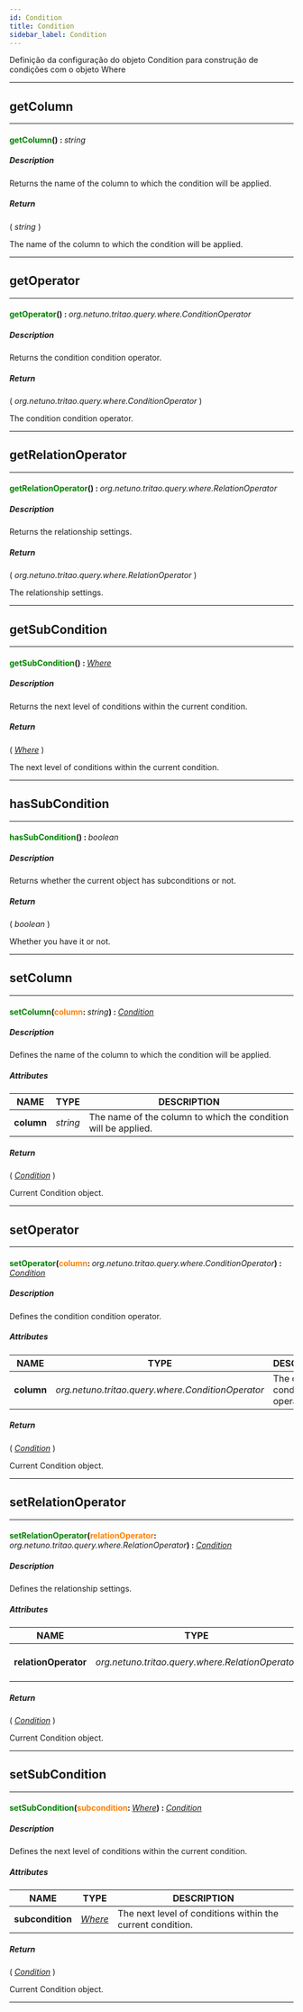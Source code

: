 ```yaml
---
id: Condition
title: Condition
sidebar_label: Condition
---
```


Definição da configuração do objeto Condition para construção de condições com o objeto Where

---

## getColumn

---

#### <span style="color: #008000">getColumn</span>() : <span style="font-weight: normal; font-style: italic;">string</span>
##### Description

Returns the name of the column to which the condition will be applied.

##### Return

( _string_ )

The name of the column to which the condition will be applied.

---

## getOperator

---

#### <span style="color: #008000">getOperator</span>() : <span style="font-weight: normal; font-style: italic;">org.netuno.tritao.query.where.ConditionOperator</span>
##### Description

Returns the condition condition operator.

##### Return

( _org.netuno.tritao.query.where.ConditionOperator_ )

The condition condition operator.

---

## getRelationOperator

---

#### <span style="color: #008000">getRelationOperator</span>() : <span style="font-weight: normal; font-style: italic;">org.netuno.tritao.query.where.RelationOperator</span>
##### Description

Returns the relationship settings.

##### Return

( _org.netuno.tritao.query.where.RelationOperator_ )

The relationship settings.

---

## getSubCondition

---

#### <span style="color: #008000">getSubCondition</span>() : <span style="font-weight: normal; font-style: italic;">[Where](../../objects/Where)</span>
##### Description

Returns the next level of conditions within the current condition.

##### Return

( _[Where](../../objects/Where)_ )

The next level of conditions within the current condition.

---

## hasSubCondition

---

#### <span style="color: #008000">hasSubCondition</span>() : <span style="font-weight: normal; font-style: italic;">boolean</span>
##### Description

Returns whether the current object has subconditions or not.

##### Return

( _boolean_ )

Whether you have it or not.

---

## setColumn

---

#### <span style="color: #008000">setColumn</span>(<span style="color: #FF8000">column</span>: <span style="font-weight: normal; font-style: italic;">string</span>) : <span style="font-weight: normal; font-style: italic;">[Condition](../../objects/Condition)</span>
##### Description

Defines the name of the column to which the condition will be applied.

##### Attributes

| NAME | TYPE | DESCRIPTION |
|---|---|---|
| **column** | _string_ | The name of the column to which the condition will be applied. |

##### Return

( _[Condition](../../objects/Condition)_ )

Current Condition object.

---

## setOperator

---

#### <span style="color: #008000">setOperator</span>(<span style="color: #FF8000">column</span>: <span style="font-weight: normal; font-style: italic;">org.netuno.tritao.query.where.ConditionOperator</span>) : <span style="font-weight: normal; font-style: italic;">[Condition](../../objects/Condition)</span>
##### Description

Defines the condition condition operator.

##### Attributes

| NAME | TYPE | DESCRIPTION |
|---|---|---|
| **column** | _org.netuno.tritao.query.where.ConditionOperator_ | The condition condition operator. |

##### Return

( _[Condition](../../objects/Condition)_ )

Current Condition object.

---

## setRelationOperator

---

#### <span style="color: #008000">setRelationOperator</span>(<span style="color: #FF8000">relationOperator</span>: <span style="font-weight: normal; font-style: italic;">org.netuno.tritao.query.where.RelationOperator</span>) : <span style="font-weight: normal; font-style: italic;">[Condition](../../objects/Condition)</span>
##### Description

Defines the relationship settings.

##### Attributes

| NAME | TYPE | DESCRIPTION |
|---|---|---|
| **relationOperator** | _org.netuno.tritao.query.where.RelationOperator_ | The relationship settings. |

##### Return

( _[Condition](../../objects/Condition)_ )

Current Condition object.

---

## setSubCondition

---

#### <span style="color: #008000">setSubCondition</span>(<span style="color: #FF8000">subcondition</span>: <span style="font-weight: normal; font-style: italic;">[Where](../../objects/Where)</span>) : <span style="font-weight: normal; font-style: italic;">[Condition](../../objects/Condition)</span>
##### Description

Defines the next level of conditions within the current condition.

##### Attributes

| NAME | TYPE | DESCRIPTION |
|---|---|---|
| **subcondition** | _[Where](../../objects/Where)_ | The next level of conditions within the current condition. |

##### Return

( _[Condition](../../objects/Condition)_ )

Current Condition object.

---

